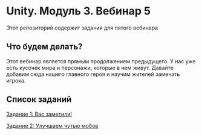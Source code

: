 # Unity. Модуль 3. Вебинар 5

Этот репозиторий содержит задания для пятого вебинара

## Что будем делать?

Этот вебинар является прямым продолжением предыдущего. У нас уже есть кусочек мира и персонажи, которые в нем живут. Давайте добавим сюда нашего главного героя и научим жителей замечать игрока.

## Список заданий

[Задание 1: Вас заметили!](/Task1.md)

[Задание 2: Улучшаем чутью мобов](/Task2.md)

